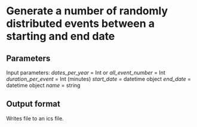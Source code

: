 # Generate a number of randomly distributed events between a starting and end date

## Parameters
Input parameters:
_dates_per_year_ = Int or _all_event_number_ = Int
_duration_per_event_ = Int (minutes)
_start_date_ = datetime object
_end_date_ = datetime object
_name_ = string

## Output format
Writes file to an ics file.